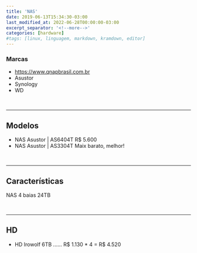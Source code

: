 ```yaml
---
title: 'NAS'
date: 2019-06-13T15:34:30-03:00
last_modified_at: 2022-06-28T00:00:00-03:00
excerpt_separator: '<!--more-->'
categories: [hardware]
#tags: [linux, linguagem, markdown, kramdown, editor]
---
```


### Marcas

- https://www.qnapbrasil.com.br
- Asustor
- Synology
- WD

<br>

---

## Modelos

- NAS Asustor | AS6404T R$ 5.600
- NAS Asustor | AS3304T Maix barato, melhor!

<br>

---

## Características

NAS 4 baias 24TB

<br>

---

## HD

- HD Irowolf 6TB ...... R$ 1.130 \* 4 = R$ 4.520
